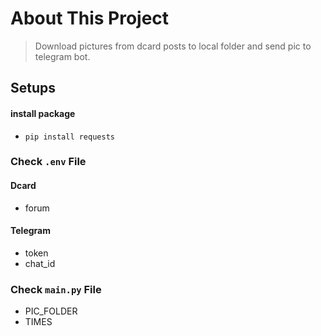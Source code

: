 # About This Project

> Download pictures from dcard posts to local folder and send pic to telegram bot.

## Setups

#### install package

* `pip install requests`

### Check `.env` File

#### Dcard

* forum

#### Telegram

* token
* chat_id

### Check `main.py` File

* PIC_FOLDER
* TIMES
